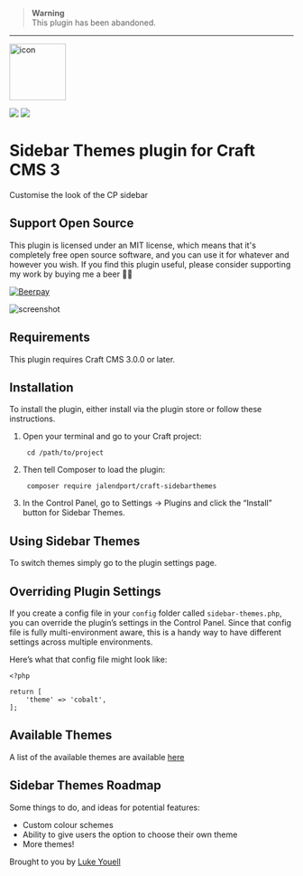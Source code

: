 > **Warning**  
> This plugin has been abandoned.

---

<img src="src/icon.svg" alt="icon" width="100" height="100">

![](https://img.shields.io/github/release/jalendport/craft-sidebarthemes.svg?style=flat)
![](https://img.shields.io/packagist/dt/jalendport/craft-sidebarthemes.svg?style=flat)

# Sidebar Themes plugin for Craft CMS 3

Customise the look of the CP sidebar

## Support Open Source

This plugin is licensed under an MIT license, which means that it's completely free open source software, and you can use it for whatever and however you wish. If you find this plugin useful, please consider supporting my work by buying me a beer 🍻😊

[![Beerpay](https://beerpay.io/jalendport/craft-sidebarthemes/badge.svg?style=beer-square)](https://beerpay.io/lukeyouell/craft-sidebarthemes)

<img src="resources/img/screenshot-1.0.5.png" alt="screenshot">

## Requirements

This plugin requires Craft CMS 3.0.0 or later.

## Installation

To install the plugin, either install via the plugin store or follow these instructions.

1. Open your terminal and go to your Craft project:

        cd /path/to/project

2. Then tell Composer to load the plugin:

        composer require jalendport/craft-sidebarthemes

3. In the Control Panel, go to Settings → Plugins and click the “Install” button for Sidebar Themes.

## Using Sidebar Themes

To switch themes simply go to the plugin settings page.

## Overriding Plugin Settings

If you create a config file in your `config` folder called `sidebar-themes.php`, you can override the plugin’s settings in the Control Panel. Since that config file is fully multi-environment aware, this is a handy way to have different settings across multiple environments.

Here’s what that config file might look like:

```twig
<?php

return [
    'theme' => 'cobalt',
];
```

## Available Themes

A list of the available themes are available [here](THEMES.md)

## Sidebar Themes Roadmap

Some things to do, and ideas for potential features:

- Custom colour schemes
- Ability to give users the option to choose their own theme
- More themes!

Brought to you by [Luke Youell](https://github.com/lukeyouell)
